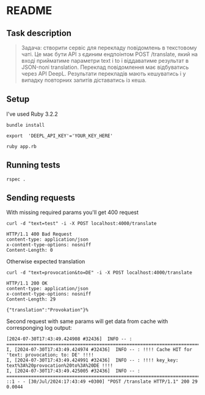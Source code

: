 # README

## Task description

> Задача: створити сервіс для перекладу повідомлень в текстовому чаті. Це має бути API з єдиним ендпоінтом POST /translate, який на вході прийматиме параметри text і to і віддаватиме результат в JSON-полі translation. Переклад повідомлення має відбуватись через API DeepL. Результати перекладів мають кешуватись і у випадку повторних запитів діставатись із кеша.


## Setup
I've used Ruby 3.2.2

`bundle install`

`export  'DEEPL_API_KEY'='YOUR_KEY_HERE'`

`ruby app.rb`  

## Running tests

```
rspec .
```

## Sending requests
With missing required params you'll get 400 request

```
curl -d "text=test" -i -X POST localhost:4000/translate

HTTP/1.1 400 Bad Request
content-type: application/json
x-content-type-options: nosniff
Content-Length: 0 
```

Otherwise expected translation

```
curl -d "text=provocation&to=DE" -i -X POST localhost:4000/translate

HTTP/1.1 200 OK
content-type: application/json
x-content-type-options: nosniff
Content-Length: 29

{"translation":"Provokation"}%
```  

Second request with same params will get data from cache with corresponging log output:
```
[2024-07-30T17:43:49.424908 #32436]  INFO -- : ================================================================================
I, [2024-07-30T17:43:49.424974 #32436]  INFO -- : !!!! Cache HIT for 'text: provocation; to: DE' !!!!
I, [2024-07-30T17:43:49.424991 #32436]  INFO -- : !!!! key_key: text%3A%20provocation%20to%3A%20DE !!!!
I, [2024-07-30T17:43:49.425005 #32436]  INFO -- : ================================================================================
::1 - - [30/Jul/2024:17:43:49 +0300] "POST /translate HTTP/1.1" 200 29 0.0044
```

